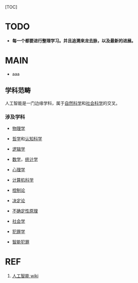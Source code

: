 [TOC]


# TODO


  * **每一个都要进行整理学习。并且追溯来龙去脉，以及最新的进展。**





# MAIN


  * aaa







## 学科范畴


人工智能是一门边缘学科，属于[自然科学](https://zh.wikipedia.org/wiki/%E8%87%AA%E7%84%B6%E7%A7%91%E5%AD%B8)和[社会科学](https://zh.wikipedia.org/wiki/%E7%A4%BE%E6%9C%83%E7%A7%91%E5%AD%B8)的交叉。


### 涉及学科






  * [物理学](https://zh.wikipedia.org/wiki/%E7%89%A9%E7%90%86%E5%AD%A6)

  * [哲学](https://zh.wikipedia.org/wiki/%E5%93%B2%E5%AD%B8)和[认知科学](https://zh.wikipedia.org/wiki/%E8%AA%8D%E7%9F%A5%E7%A7%91%E5%AD%B8)

  * [逻辑学](https://zh.wikipedia.org/wiki/%E9%80%BB%E8%BE%91%E5%AD%A6)

  * [数学](https://zh.wikipedia.org/wiki/%E6%95%B8%E5%AD%B8)，[统计学](https://zh.wikipedia.org/wiki/%E7%BB%9F%E8%AE%A1%E5%AD%A6)

  * [心理学](https://zh.wikipedia.org/wiki/%E5%BF%83%E7%90%86%E5%AD%B8)

  * [计算机科学](https://zh.wikipedia.org/wiki/%E8%A8%88%E7%AE%97%E6%A9%9F%E7%A7%91%E5%AD%B8)

  * [控制论](https://zh.wikipedia.org/wiki/%E6%8E%A7%E5%88%B6%E8%AE%BA)

  * [决定论](https://zh.wikipedia.org/wiki/%E6%B1%BA%E5%AE%9A%E8%AB%96)

  * [不确定性原理](https://zh.wikipedia.org/wiki/%E4%B8%8D%E7%A2%BA%E5%AE%9A%E6%80%A7%E5%8E%9F%E7%90%86)

  * [社会学](https://zh.wikipedia.org/wiki/%E7%A4%BE%E6%9C%83%E5%AD%B8)

  * [犯罪学](https://zh.wikipedia.org/wiki/%E7%8A%AF%E7%BD%AA%E5%AD%B8)

  * [智能犯罪](https://zh.wikipedia.org/w/index.php?title=%E6%99%BA%E6%85%A7%E7%8A%AF%E7%BD%AA&action=edit&redlink=1)

















# REF

1. [人工智能 wiki](https://zh.wikipedia.org/wiki/%E4%BA%BA%E5%B7%A5%E6%99%BA%E8%83%BD#%E5%AD%B8%E7%A7%91%E7%AF%84%E7%96%87)